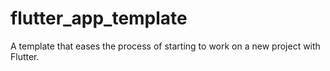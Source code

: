 # flutter_app_template

A template that eases the process of starting to work on a new project with Flutter.
